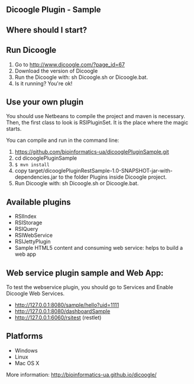 Dicoogle Plugin - Sample 
-----------------------


Where should I start?
-----------------------


Run Dicoogle
---------------
1. Go to http://www.dicoogle.com/?page_id=67
2. Download the version of Dicoogle
3. Run the Dicoogle with: sh Dicoogle.sh or Dicoogle.bat. 
4. Is it running? You're ok! 


Use your own plugin
--------------------

You should use Netbeans to compile the project and maven is necessary. Then, the first class to look is RSIPluginSet. It is the place where the magic starts.

You can compile and run in the command line:

1. https://github.com/bioinformatics-ua/dicooglePluginSample.git
2. cd dicooglePluginSample 
3. ```$ mvn install```
4. copy target/dicooglePluginRestSample-1.0-SNAPSHOT-jar-with-dependencies.jar to the folder Plugins inside Dicoogle project.
5. Run Dicoogle with: sh Dicoogle.sh or Dicoogle.bat. 



Available plugins
-----------------------
- RSIIndex
- RSIStorage
- RSIQuery
- RSIWebService
- RSIJettyPlugin
- Sample HTML5 content and consuming web service: helps to build a web app

Web service plugin sample and Web App: 
--------------------------

To test the webservice plugin, you should go to Services and Enable Dicoogle Web Services.

- http://127.0.0.1:8080/sample/hello?uid=1111
- http://127.0.0.1:8080/dashboardSample
- http://127.0.0.1:6060/rsitest (restlet)



Platforms
----------------

- Windows
- Linux
- Mac OS X

More information: http://bioinformatics-ua.github.io/dicoogle/



